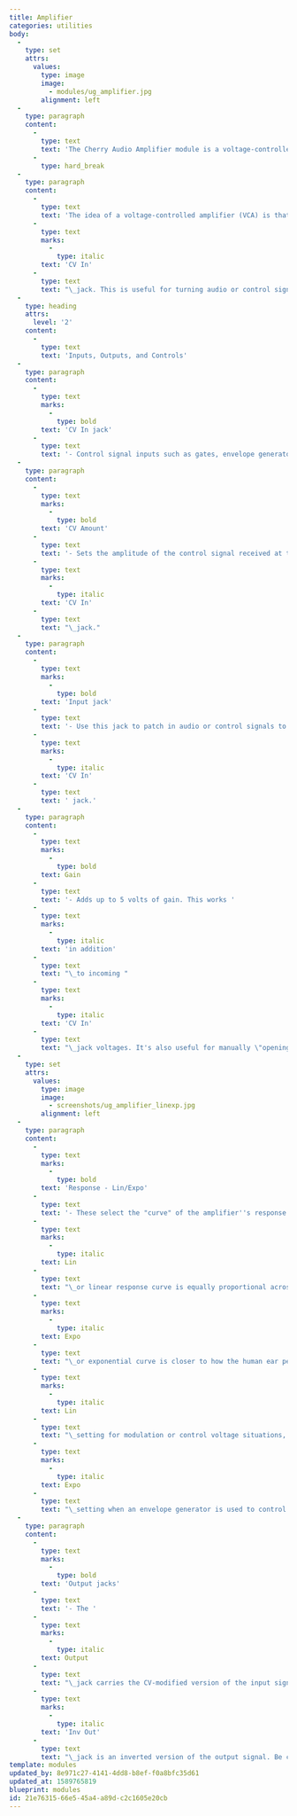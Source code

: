 ```yaml
---
title: Amplifier
categories: utilities
body:
  -
    type: set
    attrs:
      values:
        type: image
        image:
          - modules/ug_amplifier.jpg
        alignment: left
  -
    type: paragraph
    content:
      -
        type: text
        text: 'The Cherry Audio Amplifier module is a voltage-controlled amplifier, usable with audio or control signals. It''s operation is relatively simple, but it remains one of the most important modules in the synthesis "tool box."'
      -
        type: hard_break
  -
    type: paragraph
    content:
      -
        type: text
        text: 'The idea of a voltage-controlled amplifier (VCA) is that an audio or control signal is patched to its input, then its amplitude can be externally controlled via the '
      -
        type: text
        marks:
          -
            type: italic
        text: 'CV In'
      -
        type: text
        text: "\_jack. This is useful for turning audio or control signals on or off, applying envelope volume curves to sounds, regulating the amount of modulation signals applied to audio signals, and more. Think of it as a voltage-controlled gate, with a variable amount of gate opening."
  -
    type: heading
    attrs:
      level: '2'
    content:
      -
        type: text
        text: 'Inputs, Outputs, and Controls'
  -
    type: paragraph
    content:
      -
        type: text
        marks:
          -
            type: bold
        text: 'CV In jack'
      -
        type: text
        text: '- Control signal inputs such as gates, envelope generators, and mod sources (such as low-frequency oscillators) are patched in here. The most common control signal would be an envelope generator (for shaping the amplitude curve of notes), but any control signal can be patched here, including gates, LFO''s, sequencers, noise generators, sample and holds, etc.\ The voltage level applied corresponds to the input signal''s amplitude, with 0V = no signal passed and 5V = full amplitude passed.'
  -
    type: paragraph
    content:
      -
        type: text
        marks:
          -
            type: bold
        text: 'CV Amount'
      -
        type: text
        text: '- Sets the amplitude of the control signal received at the '
      -
        type: text
        marks:
          -
            type: italic
        text: 'CV In'
      -
        type: text
        text: "\_jack."
  -
    type: paragraph
    content:
      -
        type: text
        marks:
          -
            type: bold
        text: 'Input jack'
      -
        type: text
        text: '- Use this jack to patch in audio or control signals to be affected by the '
      -
        type: text
        marks:
          -
            type: italic
        text: 'CV In'
      -
        type: text
        text: ' jack.'
  -
    type: paragraph
    content:
      -
        type: text
        marks:
          -
            type: bold
        text: Gain
      -
        type: text
        text: '- Adds up to 5 volts of gain. This works '
      -
        type: text
        marks:
          -
            type: italic
        text: 'in addition'
      -
        type: text
        text: "\_to incoming "
      -
        type: text
        marks:
          -
            type: italic
        text: 'CV In'
      -
        type: text
        text: "\_jack voltages. It's also useful for manually \"opening\" the amplifier."
  -
    type: set
    attrs:
      values:
        type: image
        image:
          - screenshots/ug_amplifier_linexp.jpg
        alignment: left
  -
    type: paragraph
    content:
      -
        type: text
        marks:
          -
            type: bold
        text: 'Response - Lin/Expo'
      -
        type: text
        text: '- These select the "curve" of the amplifier''s response as the input CV rises from 0 to 5V. '
      -
        type: text
        marks:
          -
            type: italic
        text: Lin
      -
        type: text
        text: "\_or linear response curve is equally proportional across the voltage input range, where as an "
      -
        type: text
        marks:
          -
            type: italic
        text: Expo
      -
        type: text
        text: "\_or exponential curve is closer to how the human ear perceives volume. With that in mind, you'll likely want to use the "
      -
        type: text
        marks:
          -
            type: italic
        text: Lin
      -
        type: text
        text: "\_setting for modulation or control voltage situations, and use the "
      -
        type: text
        marks:
          -
            type: italic
        text: Expo
      -
        type: text
        text: "\_setting when an envelope generator is used to control an audio signal with the amplifier. Or just use whatever sounds best, we won't tell."
  -
    type: paragraph
    content:
      -
        type: text
        marks:
          -
            type: bold
        text: 'Output jacks'
      -
        type: text
        text: '- The '
      -
        type: text
        marks:
          -
            type: italic
        text: Output
      -
        type: text
        text: "\_jack carries the CV-modified version of the input signal. The "
      -
        type: text
        marks:
          -
            type: italic
        text: 'Inv Out'
      -
        type: text
        text: "\_jack is an inverted version of the output signal. Be careful not to use both at the same level, because they can cancel the output entirely."
template: modules
updated_by: 8e971c27-4141-4dd8-b8ef-f0a8bfc35d61
updated_at: 1589765819
blueprint: modules
id: 21e76315-66e5-45a4-a89d-c2c1605e20cb
---
```

